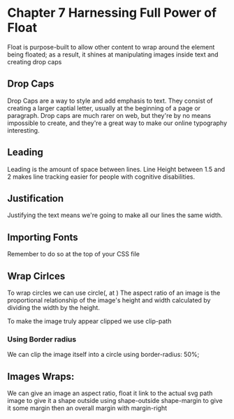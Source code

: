 # Chapter 7 Harnessing Full Power of Float

Float is purpose-built to allow other content to wrap around the element being floated; as a result, it shines at manipulating images inside text and creating drop caps

## Drop Caps
Drop Caps are a way to style and add emphasis to text. They consist of creating a larger captial letter, usually at the beginning of a page or paragraph. Drop caps are much rarer on web, but they're by no means impossible to create, and they're a great way to make our online typography interesting.


## Leading 
Leading is the amount of space between lines. Line Height between 1.5 and 2 makes line tracking easier for people with cognitive disabilities.

## Justification
Justifying the text means we're going to make all our lines the same width.

## Importing Fonts
Remember to do so at the top of your CSS file

## Wrap Cirlces
To wrap circles we can use circle(<shape-radius>, at <position>)
The aspect ratio of an image is the proportional relationship of the image's height and width calculated by dividing the width by the height.

To make the image truly appear clipped we use clip-path

### Using Border radius
We can clip the image itself into a circle using border-radius: 50%; 

## Images Wraps: 
We can give an image an aspect ratio, 
float it
link to the actual svg path image to give it a shape outside using shape-outside
shape-margin to give it some margin
then an overall margin with margin-right
